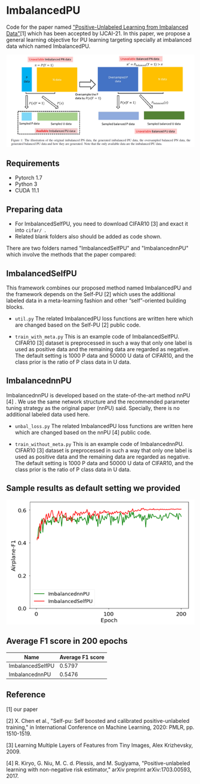 # ImbalancedPU
Code for the paper named ["Positive-Unlabeled Learning from Imbalanced Data"](https://github.com/214159537/ImbalancedPU)[1] which has been accepted by IJCAI-21. In this paper, we propose a general learning objective for PU learning targeting specially at imbalanced data which named ImbalancedPU.

![demo](data.png)

## Requirements
* Pytorch 1.7
* Python 3
* CUDA 11.1

## Preparing data
* For ImbalancedSelfPU, you need to download CIFAR10 [3] and exact it into ```cifar/ ```.
* Related blank folders also should be added as code shown.

There are two folders named "ImbalancedSelfPU" and "ImbalancednnPU" which involve the methods that the paper compared: 

## ImbalancedSelfPU

This framework combines our proposed method named ImbalancedPU and the framework depends on the Self-PU [2] which uses the additional labeled data in a meta-learning fashion and other “self”-oriented building blocks.

* ```util.py``` The related ImbalancedPU loss functions are written here which are changed based on the Self-PU  [2] public code.

* ```train_with_meta.py``` This is an example code of ImbalancedSelfPU. 
CIFAR10 [3] dataset is preprocessed in such a way that only one label is used as positive data and the remaining data are regarded as negative. 
The default setting is 1000 P data and 50000 U data of CIFAR10, and the class prior is the ratio of P class data in U data.

## ImbalancednnPU

ImbalancednnPU is developed based on the state-of-the-art method nnPU [4] . We use the same network structure and the recommended parameter tuning strategy as the original paper (nnPU) said. Specially, there is no additional labeled data used here.

* ```unbal_loss.py``` The related ImbalancedPU loss functions are written here which are changed based on the nnPU [4] public code.

* ```train_without_meta.py``` This is an example code of ImbalancednnPU. 
CIFAR10 [3] dataset is preprocessed in such a way that only one label is used as positive data and the remaining data are regarded as negative. 
The default setting is 1000 P data and 50000 U data of CIFAR10, and the class prior is the ratio of P class data in U data.



## Sample results as default setting we provided
![label-airplane-f1](airplane-f1.png)

## Average F1 score in 200 epochs
| Name| Average F1 score |
| ---- | ---- | 
| ImbalancedSelfPU | 0.5797 | 
| ImbalancednnPU | 0.5476 | 

## Reference

[1] our paper

[2] X. Chen et al., "Self-pu: Self boosted and calibrated positive-unlabeled training," in International Conference on Machine Learning, 2020: PMLR, pp. 1510-1519. 

[3] Learning Multiple Layers of Features from Tiny Images, Alex Krizhevsky, 2009.

[4] R. Kiryo, G. Niu, M. C. d. Plessis, and M. Sugiyama, "Positive-unlabeled learning with non-negative risk estimator," arXiv preprint arXiv:1703.00593, 2017.
